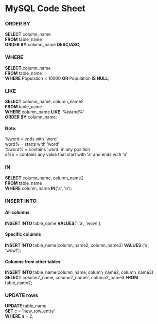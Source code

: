 # MySQL Code Sheet

### ORDER BY
**SELECT** column_name  
**FROM** table_name  
**ORDER BY** column_name **DESC/ASC**;

### WHERE
**SELECT** column_name  
**FROM** table_name  
**WHERE** Population < 10000 **OR** Population **IS NULL**;

### LIKE
**SELECT** column_name, column_name2  
**FROM** table_name  
**WHERE** column_name **LIKE** '%island%'  
**ORDER BY** column_name;  
  
#### Note:
%word = ends with 'word'  
word% = starts with 'word'  
%word% = contains 'word' in any position  
a%o = contains any value that start with 'a' and ends with 'o'

### IN
**SELECT** column_name, column_name2  
**FROM** table_name  
**WHERE** column_name **IN**('a', 'b');

### INSERT INTO
#### All columns
**INSERT INTO** table_name **VALUES**(1,'a', 'wow!');  
#### Specific columns
**INSERT INTO** table_name(column_name2, column_name3) **VALUES** ('a', 'wow!');
#### Columns from other tables
**INSERT INTO** table_name(column_name, column_name2, column_name3) **SELECT** column2_name, column2_name2, column2_name3 **FROM** table_name2;

### UPDATE rows
**UPDATE** table_name  
**SET** c = 'new_row_entry'  
**WHERE** a = 2;


